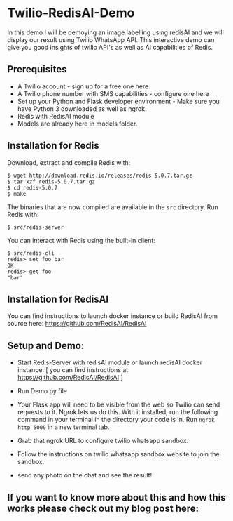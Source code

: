 # Twilio-RedisAI-Demo
In this demo I will be demoying an image labelling using redisAI and we will display our result using Twilio WhatsApp API. This interactive demo can give you good insights of twilio API's as well as AI capabilities of Redis.

## Prerequisites
* A Twilio account - sign up for a free one here
* A Twilio phone number with SMS capabilities - configure one here
* Set up your Python and Flask developer environment - Make sure you have Python 3 downloaded as well as ngrok.
* Redis with RedisAI module
* Models are already here in models folder.

## Installation for Redis
Download, extract and compile Redis with:
```
$ wget http://download.redis.io/releases/redis-5.0.7.tar.gz
$ tar xzf redis-5.0.7.tar.gz
$ cd redis-5.0.7
$ make
```
The binaries that are now compiled are available in the ```src``` directory. Run Redis with: 
```
$ src/redis-server
```
You can interact with Redis using the built-in client:
```
$ src/redis-cli
redis> set foo bar
OK
redis> get foo
"bar"
```
## Installation for RedisAI
You can find instructions to launch docker instance or build RedisAI from source here: https://github.com/RedisAI/RedisAI

## Setup and Demo:
* Start Redis-Server with redisAI module or launch redisAI docker instance. [ you can find instructions at https://github.com/RedisAI/RedisAI ]

* Run Demo.py file

* Your Flask app will need to be visible from the web so Twilio can send requests to it. Ngrok lets us do this. With it installed, run the following command in your terminal in the directory your code is in. Run ```ngrok http 5000``` in a new terminal tab.

* Grab that ngrok URL to configure twilio whatsapp sandbox.

* Follow the instructions on twilio whatsapp sandbox website to join the sandbox.

* send any photo on the chat and see the result!

## If you want to know more about this and how this works please check out my blog post here: 








